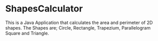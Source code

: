 # ShapesCalculator

This is a Java Application that calculates the area and perimeter of 
2D shapes. The Shapes are; Circle, Rectangle, Trapezium, Parallelogram
Square and Triangle.
